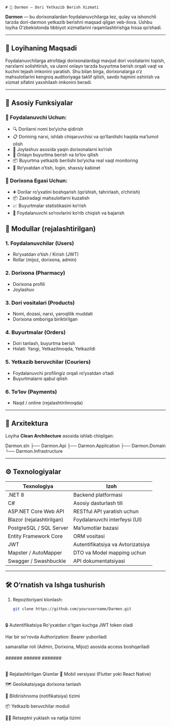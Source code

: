     # 🌿 Darmon – Dori Yetkazib Berish Xizmati

**Darmon** — bu dorixonalardan foydalanuvchilarga tez, qulay va ishonchli tarzda dori-darmon yetkazib berishni maqsad qilgan veb-ilova. Ushbu loyiha O‘zbekistonda tibbiyot xizmatlarini raqamlashtirishga hissa qo‘shadi.

---

## 📌 Loyihaning Maqsadi

Foydalanuvchilarga atrofdagi dorixonalardagi mavjud dori vositalarini topish, narxlarni solishtirish, va ularni onlayn tarzda buyurtma berish orqali vaqt va kuchni tejash imkonini yaratish. Shu bilan birga, dorixonalarga o‘z mahsulotlarini kengroq auditoriyaga taklif qilish, savdo hajmini oshirish va xizmat sifatini yaxshilash imkonini beradi.

---

## 🚀 Asosiy Funksiyalar

### 👤 Foydalanuvchi Uchun:
- 🔍 Dorilarni nomi bo‘yicha qidirish
- 📋 Dorining narxi, ishlab chiqaruvchisi va qo‘llanilishi haqida ma’lumot olish
- 📍 Joylashuv asosida yaqin dorixonalarni ko‘rish
- 🛒 Onlayn buyurtma berish va to‘lov qilish
- 📦 Buyurtma yetkazib berilishi bo‘yicha real vaqt monitoring
- 🔐 Ro‘yxatdan o‘tish, login, shaxsiy kabinet

### 🏪 Dorixona Egasi Uchun:
- ➕ Dorilar ro‘yxatini boshqarish (qo‘shish, tahrirlash, o‘chirish)
- 📦 Zaxiradagi mahsulotlarni kuzatish
- 📈 Buyurtmalar statistikasini ko‘rish
- 🧾 Foydalanuvchi so‘rovlarini ko‘rib chiqish va bajarish


## 🧩 Modullar (rejalashtirilgan)

### 1. Foydalanuvchilar (Users)
- Ro‘yxatdan o‘tish / Kirish (JWT)
- Rollar (mijoz, dorixona, admin)

### 2. Dorixona (Pharmacy)
- Dorixona profili
- Joylashuv

### 3. Dori vositalari (Products)
- Nomi, dozasi, narxi, yaroqlilik muddati
- Dorixona omboriga biriktirilgan

### 4. Buyurtmalar (Orders)
- Dori tanlash, buyurtma berish
- Holati: Yangi, Yetkazilmoqda, Yetkazildi

### 5. Yetkazib beruvchilar (Couriers)
- Foydalanuvchi profilingiz orqali ro‘yxatdan o‘tadi
- Buyurtmalarni qabul qilish

### 6. To‘lov (Payments)
- Naqd / online (rejalashtirilmoqda)
---

## 🧱 Arxitektura

Loyiha **Clean Architecture** asosida ishlab chiqilgan:

Darmon.sln
 ├── Darmon.Api
 ├── Darmon.Application
 ├── Darmon.Domain
 └── Darmon.Infrastructure

---

## ⚙️ Texnologiyalar

| Texnologiya       | Izoh                                 |
|-------------------|---------------------------------------|
| .NET 8            | Backend platformasi                   |
| C#                | Asosiy dasturlash tili                |
| ASP.NET Core Web API | RESTful API yaratish uchun         |
| Blazor (rejalashtirilgan) | Foydalanuvchi interfeysi (UI) |
| PostgreSQL / SQL Server | Ma’lumotlar bazasi              |
| Entity Framework Core | ORM vositasi                      |
| JWT               | Autentifikatsiya va Avtorizatsiya     |
| Mapster / AutoMapper | DTO va Model mapping uchun         |
| Swagger / Swashbuckle | API dokumentatsiyasi             |

---

## 🛠 O‘rnatish va Ishga tushurish

1. Repozitoriyani klonlash:
   ```bash
   git clone https://github.com/yourusername/Darmon.git

   
######

🔒 Autentifikatsiya
Ro'yxatdan o'tgan kuchga JWT token oladi

Har bir so'rovda Authorization: Bearer <token>yuboriladi

samaralilar roli (Admin, Dorixona, Mijoz) asosida access boshqariladi

######  ###### ###### #######  #####

📌 Rejalashtirilgan Qismlar
 📱 Mobil versiyasi (Flutter yoki React Native)

 🗺 Geolokatsiyaga dorixona tanlash

 🔔 Bildirishnoma (notifikatsiya) tizimi

 📦 Yetkazib beruvchilar moduli

 👨‍⚕️ Retseptni yuklash va natija tizimi



